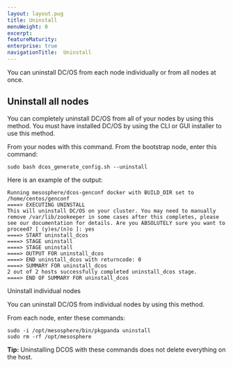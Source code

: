 ```yaml
---
layout: layout.pug
title: Uninstall
menuWeight: 0
excerpt:
featureMaturity:
enterprise: true
navigationTitle:  Uninstall
---
```






You can uninstall DC/OS from each node individually or from all nodes at once.

## Uninstall all nodes

You can completely uninstall DC/OS from all of your nodes by using this method. You must have installed DC/OS by using the CLI or GUI installer to use this method.
   
From your nodes with this command. From the bootstrap node, enter this command:

```
sudo bash dcos_generate_config.sh --uninstall
```

Here is an example of the output:

    Running mesosphere/dcos-genconf docker with BUILD_DIR set to /home/centos/genconf
    ====> EXECUTING UNINSTALL
    This will uninstall DC/OS on your cluster. You may need to manually remove /var/lib/zookeeper in some cases after this completes, please see our documentation for details. Are you ABSOLUTELY sure you want to proceed? [ (y)es/(n)o ]: yes
    ====> START uninstall_dcos
    ====> STAGE uninstall
    ====> STAGE uninstall
    ====> OUTPUT FOR uninstall_dcos
    ====> END uninstall_dcos with returncode: 0
    ====> SUMMARY FOR uninstall_dcos
    2 out of 2 hosts successfully completed uninstall_dcos stage.
    ====> END OF SUMMARY FOR uninstall_dcos

Uninstall individual nodes

You can uninstall DC/OS from individual nodes by using this method.

From each node, enter these commands:

    sudo -i /opt/mesosphere/bin/pkgpanda uninstall
    sudo rm -rf /opt/mesosphere

**Tip:** Uninstalling DCOS with these commands does not delete everything on the host.
